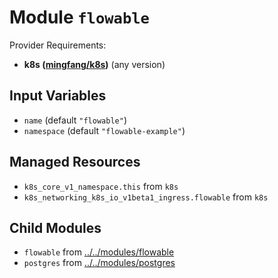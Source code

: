 
# Module `flowable`

Provider Requirements:
* **k8s ([mingfang/k8s](https://registry.terraform.io/providers/mingfang/k8s/latest))** (any version)

## Input Variables
* `name` (default `"flowable"`)
* `namespace` (default `"flowable-example"`)

## Managed Resources
* `k8s_core_v1_namespace.this` from `k8s`
* `k8s_networking_k8s_io_v1beta1_ingress.flowable` from `k8s`

## Child Modules
* `flowable` from [../../modules/flowable](../../modules/flowable)
* `postgres` from [../../modules/postgres](../../modules/postgres)

